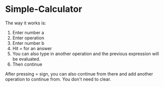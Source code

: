# Simple-Calculator

The way it works is:

1. Enter number a
2. Enter operation
3. Enter number b
4. Hit = for an answer
5. You can also type in another operation and the previous expression will be evaluated.
6. Then continue

After pressing = sign, you can also continue from there and add another operation to continue from. You don't need to clear.
